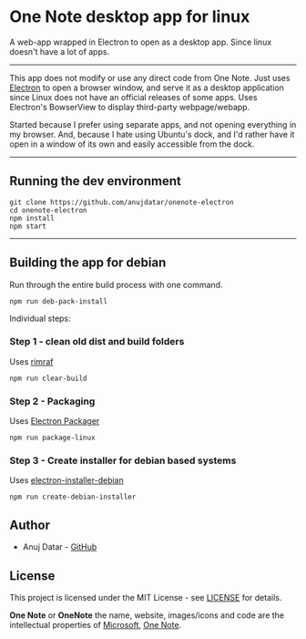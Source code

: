 # One Note desktop app for linux

  A web-app wrapped in Electron to open as a desktop app. Since linux doesn't have a lot of apps.
 
___
This app does not modify or use any direct code from One Note. Just uses [Electron](https://github.com/electron/electron) to open a browser window, and serve it as a desktop application since Linux does not have an official releases of some apps. Uses Electron's BowserView to display third-party webpage/webapp.

Started because I prefer using separate apps, and not opening everything in my browser. And, because I hate using Ubuntu's dock, and I'd rather have it open in a window of its own and easily accessible from the dock.

___

## Running the dev environment
```
git clone https://github.com/anujdatar/onenote-electron
cd onenote-electron
npm install
npm start
```

___

## Building the app for debian
Run through the entire build process with one command.
```
npm run deb-pack-install
```

Individual steps:
### Step 1 - clean old dist and build folders
  Uses [rimraf](https://github.com/isaacs/rimraf/)
  ```
  npm run clear-build
  ```

### Step 2 - Packaging
  Uses [Electron Packager](https://github.com/electron-userland/electron-packager/)
  ```
  npm run package-linux
  ```

### Step 3 - Create installer for debian based systems

  Uses [electron-installer-debian](https://github.com/electron-userland/electron-installer-debian/)
  ```
  npm run create-debian-installer
  ```

## Author
* Anuj Datar - [GitHub](https://github.com/anujdatar/)


## License
This project is licensed under the MIT License - see [LICENSE](https://github.com/anujdatar/linux-desktop-web-app/blob/master/LICENSE) for details.


**One Note** or **OneNote** the name, website, images/icons and code are the intellectual properties of [Microsoft](https://www.microsoft.com/), [One Note](https://onenote.com/).

